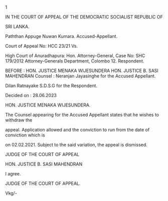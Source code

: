 1

IN THE COURT OF APPEAL OF THE DEMOCRATIC SOCIALIST REPUBLIC OF

SRI LANKA.

Paththan Appuge Nuwan Kumara. Accused-Appellant.

Court of Appeal No: HCC 23/21 Vs.

High Court of Anuradhapura: Hon. Attorney-General, Case No: SHC 179/2012 Attorney-Generals Department, Colombo 12. Respondent.

BEFORE : HON. JUSTICE MENAKA WIJESUNDERA HON. JUSTICE B. SASI MAHENDRAN Counsel : Neranjan Jayasinghe for the Accused Appellant.

Dilan Ratnayake S.D.S.G for the Respondent.

Decided on : 28.06.2023

HON. JUSTICE MENAKA WIJESUNDERA.

The Counsel appearing for the Accused Appellant states that he wishes to withdraw the

appeal. Application allowed and the conviction to run from the date of conviction which is

on 02.02.2021. Subject to the said variation, the appeal is dismissed.

JUDGE OF THE COURT OF APPEAL

HON. JUSTICE B. SASI MAHENDRAN

I agree.

JUDGE OF THE COURT OF APPEAL.

Vkg/-